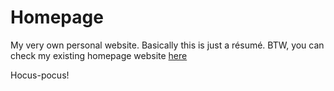 # Homepage
My very own personal website. Basically this is just a résumé.
BTW, you can check my existing homepage website [here](https://bogdan.kyiv.ua)

Hocus-pocus!
